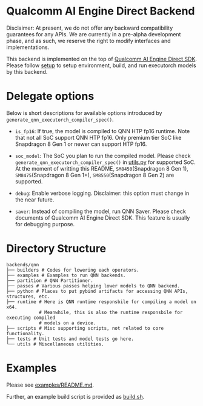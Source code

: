 # Qualcomm AI Engine Direct Backend

Disclaimer: At present, we do not offer any backward compatibility guarantees
for any APIs. We are currently in a pre-alpha development phase, and as such,
we reserve the right to modify interfaces and implementations.

This backend is implemented on the top of
[Qualcomm AI Engine Direct SDK](https://developer.qualcomm.com/software/qualcomm-ai-engine-direct-sdk).
Please follow [setup](setup.md) to setup environment, build, and run executorch models by this backend.

# Delegate options

Below is short descriptions for available options introduced by
`generate_qnn_executorch_compiler_spec()`.

* `is_fp16`: If true, the model is compiled to QNN HTP fp16 runtime.
Note that not all SoC support QNN HTP fp16. Only premium tier SoC like
Snapdragon 8 Gen 1 or newer can support HTP fp16.

* `soc_model`: The SoC you plan to run the compiled model. Please check
`generate_qnn_executorch_compiler_spec()` in
[utils.py](backends/qnn/utils/utils.py) for supported SoC. At the moment of
writting this README, `SM8450`(Snapdragon 8 Gen 1), `SM8475`(Snapdragon 8 Gen 1+),
`SM8550`(Snapdragon 8 Gen 2) are supported.

* `debug`: Enable verbose logging. Disclaimer: this option must change in the
near future.

* `saver`: Instead of compiling the model, run QNN Saver. Please check
documents of Qualcomm AI Engine Direct SDK. This feature is usually for debugging
purpose.

# Directory Structure

```
backends/qnn
├── builders # Codes for lowering each operators.
├── examples # Examples to run QNN backends.
├── partition # QNN Partitioner.
├── passes # Various passes helping lower models to QNN backend.
├── python # Places to put pybind artifacts for accessing QNN APIs, structures, etc.
├── runtime # Here is QNN runtime responsbile for compiling a model on x64.
            # Meanwhile, this is also the runtime responsbile for executing compiled
            # models on a device.
├── scripts # Misc supporting scripts, not related to core functionality.
├── tests # Unit tests and model tests go here.
└── utils # Miscellaneous utilities.
```

# Examples

Please see [examples/README.md](examples/README.md).

Further, an example build script is provided as [build.sh](scripts/build.sh).


